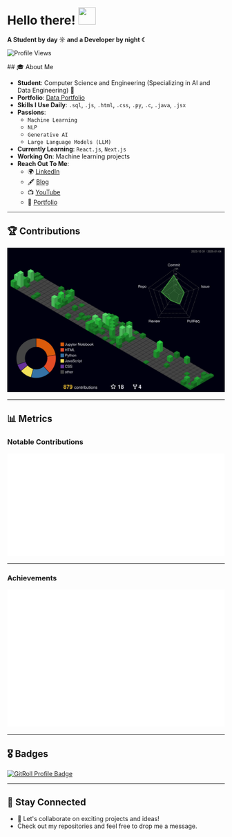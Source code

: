 # Hello there! <img src="https://github.com/user-attachments/assets/ef8aa47e-72db-4604-9985-6107dc3ad4cb" width="40" height="40" />

**A Student by day ☼ and a Developer by night ☾**

<p align="left">
  <img src="https://komarev.com/ghpvc/?username=yashvisharma1204&label=Profile%20views&color=0e75b6&style=flat" alt="Profile Views" />
</p>
## 🎓 About Me

- **Student**: Computer Science and Engineering (Specializing in AI and Data Engineering) 👑  
- **Portfolio**: [Data Portfolio](https://datascienceportfol.io/yashvisharma)
- **Skills I Use Daily**: `.sql`, `.js`, `.html`, `.css`, `.py`, `.c`, `.java`, `.jsx`  
- **Passions**:  
  - `Machine Learning`  
  - `NLP`  
  - `Generative AI`  
  - `Large Language Models (LLM)`  
- **Currently Learning**: `React.js`, `Next.js`  
- **Working On**: Machine learning projects  
- **Reach Out To Me**:  
  - 🌍 [LinkedIn](https://www.linkedin.com/in/yashvi-sharma-150863220/)  
  - 🖋️ [Blog](https://blog95319.wordpress.com/)  
  - 📺 [YouTube](https://www.youtube.com/@yashvisharma1204)  
  - 💼 [Portfolio](https://portfolio-three-wheat-21.vercel.app)
---

## 🏆 Contributions

<picture>
  <source media="(prefers-color-scheme: dark)" srcset="/profile-3d-contrib/profile-night-green.svg">
  <img alt="GitHub Contributions 3D" src="/profile-3d-contrib/profile-night-green.svg" />
</picture>

---

## 📊 Metrics

### Notable Contributions
<img src="assets/metrics.plugin.notable.contributions.svg" alt="Notable Contributions" />

---

### Achievements
<img src="assets/metrics.plugin.achievements.svg" alt="Achievements" />

---

## 🎖️ Badges

<a href="https://gitroll.io/profile/uymtJlbqD1zNFjwecURN6NZVjmj13" target="_blank">
  <img src="https://gitroll.io/api/badges/profiles/v1/uymtJlbqD1zNFjwecURN6NZVjmj13?theme=dark" alt="GitRoll Profile Badge" />
</a>

---

## 🚀 Stay Connected

- 🌟 Let's collaborate on exciting projects and ideas!  
- Check out my repositories and feel free to drop me a message.

